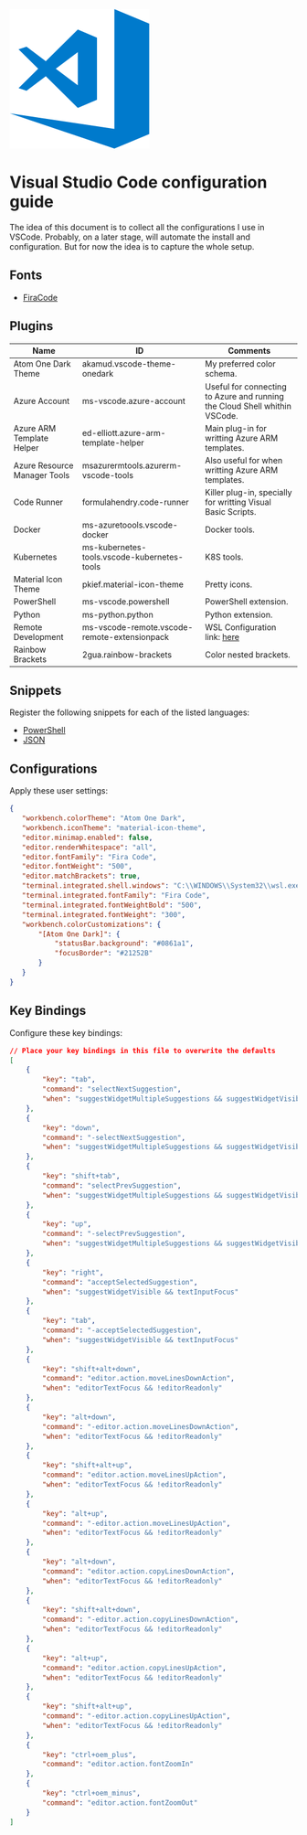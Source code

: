 ![image](img/vscode.png)

# Visual Studio Code configuration guide

The idea of this document is to collect all the configurations I use in VSCode. Probably, on a later stage, will automate the install and configuration. But for now the idea is to capture the whole setup.

## Fonts

- [FiraCode](https://github.com/tonsky/FiraCode)

## Plugins

| **Name** | **ID** | **Comments** |
|-|-|-|
| Atom One Dark Theme | akamud.vscode-theme-onedark | My preferred color schema. |
| Azure Account | ms-vscode.azure-account | Useful for connecting to Azure and running the Cloud Shell whithin VSCode. |
| Azure ARM Template Helper | ed-elliott.azure-arm-template-helper | Main plug-in for writting Azure ARM templates. |
| Azure Resource Manager Tools | msazurermtools.azurerm-vscode-tools | Also useful for when writting Azure ARM templates. |
| Code Runner | formulahendry.code-runner | Killer plug-in, specially for writting Visual Basic Scripts. |
| Docker | ms-azuretoools.vscode-docker | Docker tools. |
| Kubernetes | ms-kubernetes-tools.vscode-kubernetes-tools | K8S tools. |
| Material Icon Theme | pkief.material-icon-theme | Pretty icons. |
| PowerShell | ms-vscode.powershell | PowerShell extension. |
| Python | ms-python.python | Python extension. |
| Remote Development | ms-vscode-remote.vscode-remote-extensionpack | WSL Configuration link: [here](https://code.visualstudio.com/docs/remote/wsl) |
| Rainbow Brackets | 2gua.rainbow-brackets | Color nested brackets. |

## Snippets

Register the following snippets for each of the listed languages:

- [PowerShell](snippets/powershell.json)
- [JSON](snippets/json.json)

## Configurations

Apply these user settings:
 
 ```json
 {
    "workbench.colorTheme": "Atom One Dark",
    "workbench.iconTheme": "material-icon-theme",
    "editor.minimap.enabled": false,
    "editor.renderWhitespace": "all",
    "editor.fontFamily": "Fira Code",
    "editor.fontWeight": "500",
    "editor.matchBrackets": true,
    "terminal.integrated.shell.windows": "C:\\WINDOWS\\System32\\wsl.exe",
    "terminal.integrated.fontFamily": "Fira Code",
    "terminal.integrated.fontWeightBold": "500",
    "terminal.integrated.fontWeight": "300",
    "workbench.colorCustomizations": {
        "[Atom One Dark]": {
            "statusBar.background": "#0861a1",
            "focusBorder": "#21252B"
        }
    }
}
 ```

 ## Key Bindings

Configure these key bindings:

```json
// Place your key bindings in this file to overwrite the defaults
[
    {
        "key": "tab",
        "command": "selectNextSuggestion",
        "when": "suggestWidgetMultipleSuggestions && suggestWidgetVisible && textInputFocus"
    },
    {
        "key": "down",
        "command": "-selectNextSuggestion",
        "when": "suggestWidgetMultipleSuggestions && suggestWidgetVisible && textInputFocus"
    },
    {
        "key": "shift+tab",
        "command": "selectPrevSuggestion",
        "when": "suggestWidgetMultipleSuggestions && suggestWidgetVisible && textInputFocus"
    },
    {
        "key": "up",
        "command": "-selectPrevSuggestion",
        "when": "suggestWidgetMultipleSuggestions && suggestWidgetVisible && textInputFocus"
    },
    {
        "key": "right",
        "command": "acceptSelectedSuggestion",
        "when": "suggestWidgetVisible && textInputFocus"
    },
    {
        "key": "tab",
        "command": "-acceptSelectedSuggestion",
        "when": "suggestWidgetVisible && textInputFocus"
    },
    {
        "key": "shift+alt+down",
        "command": "editor.action.moveLinesDownAction",
        "when": "editorTextFocus && !editorReadonly"
    },
    {
        "key": "alt+down",
        "command": "-editor.action.moveLinesDownAction",
        "when": "editorTextFocus && !editorReadonly"
    },
    {
        "key": "shift+alt+up",
        "command": "editor.action.moveLinesUpAction",
        "when": "editorTextFocus && !editorReadonly"
    },
    {
        "key": "alt+up",
        "command": "-editor.action.moveLinesUpAction",
        "when": "editorTextFocus && !editorReadonly"
    },
    {
        "key": "alt+down",
        "command": "editor.action.copyLinesDownAction",
        "when": "editorTextFocus && !editorReadonly"
    },
    {
        "key": "shift+alt+down",
        "command": "-editor.action.copyLinesDownAction",
        "when": "editorTextFocus && !editorReadonly"
    },
    {
        "key": "alt+up",
        "command": "editor.action.copyLinesUpAction",
        "when": "editorTextFocus && !editorReadonly"
    },
    {
        "key": "shift+alt+up",
        "command": "-editor.action.copyLinesUpAction",
        "when": "editorTextFocus && !editorReadonly"
    },
    {
        "key": "ctrl+oem_plus",
        "command": "editor.action.fontZoomIn"
    },
    {
        "key": "ctrl+oem_minus",
        "command": "editor.action.fontZoomOut"
    }
]
```
